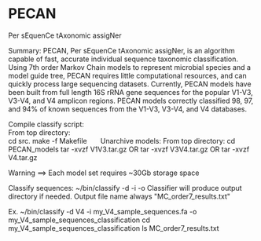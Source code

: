 # PECAN
Per sEquenCe tAxonomic assigNer

Summary:
PECAN, Per sEquenCe tAxonomic assigNer, is an algorithm capable of fast, accurate individual sequence taxonomic classification. Using 7th order Markov Chain models to represent microbial species and a model guide tree, PECAN requires little computational resources, and can quickly process large sequencing datasets. Currently, PECAN models have been built from full length 16S rRNA gene sequences for the popular V1-V3, V3-V4, and V4 amplicon regions. PECAN models correctly classified 98, 97, and 94% of known sequences from the V1-V3, V3-V4, and V4 databases. 

Compile classify script:  
From top directory:   
cd src. 
make -f Makefile   
    
Unarchive models: 
  From top directory: 
    cd PECAN_models
    tar -xvzf V1V3.tar.gz
    OR
    tar -xvzf V3V4.tar.gz
    OR
    tar -xvzf V4.tar.gz
   
  Warning ==> Each model set requires ~30Gb storage space
  
Classify sequences: 
  ~/bin/classify -d <model-directory> -i <input-fasta-file> -o <output-directory>
  Classifier will produce output directory if needed. 
  Output file name always "MC_order7_results.txt"
  
  Ex. ~/bin/classify -d V4 -i my_V4_sample_sequences.fa -o my_V4_sample_sequences_classification
      cd my_V4_sample_sequences_classification
      ls 
        MC_order7_results.txt
        
    

